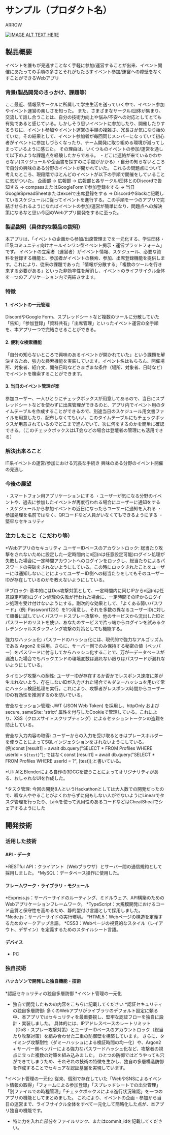 # サンプル（プロダクト名）
ARROW

[![IMAGE ALT TEXT HERE](https://jphacks.com/wp-content/uploads/2025/05/JPHACKS2025_ogp.jpg)](https://www.youtube.com/watch?v=lA9EluZugD8)

## 製品概要
イベントを誰もが見逃すことなく手軽に参加/運営することが出来、イベント開催にあたっての手順の多さとそれがもたらすイベント参加/運営への障壁をなくすことができるWebアプリ

### 背景(製品開発のきっかけ、課題等）
ここ最近、情報系サークルに所属して学生生活を送っていく中で、イベント参加やイベント運営の楽しさを知った。 また、さまざまなサークル/団体が集まり、交流して話し合うことは、自分の技術力向上や悩み/不安への対応としてとても有効であると感じている。しかしそう思いイベントに参加したり、開催したりするうちに、イベント参加やイベント運営の手順の複雑さ、冗長さが気になり始めていた。その結果として、イベント参加者が毎回同じメンバーになっていて初心者がイベントに参加しづらくなったり、チーム開発に取り組める環境が減ってしまっているように感じた。
その理由は、いくつものイベントの参加/運営を通して以下のような課題点を経験したからである。
・どこに連絡が来ているかわからない(スケジュールや企画書を探すのに手間がかかる) 
・自分の知らないところで自分の興味のある分野のイベントが開かれていた。
これらの問題点について考えたところ、現段階でほとんどのイベントが以下の手順で開催をしていることに気がついた。 企画部 → 広報部 → 広報部と各サークル/団体とのDiscordで告知する → compassまたはGoogleFormで参加登録をする → 当日GoogleSpreadSheetまたはexcelで出席登録をする → DiscordやSlackに記載しているスケジュールに従ってイベントを進行する。この手順を一つのアプリで完結させられるようになればイベントの参加/運営が簡単になり、問題点への解決策になるなと思い今回のWebアプリ開発をするに至った。

### 製品説明（具体的な製品の説明）
本アプリは、「イベントの企画から参加/出席管理までを一元化する、学生団体・IT系コミュニティ向けオールインワン型イベント掲示・運営プラットフォーム」です。
イベントの立案者（運営者）がイベント情報、スケジュール、必要な資料を登録する機能と、参加者がイベントの検索、参加、出席登録機能を提供します。これにより、従来の課題であった「情報が分散する」「複数のツールを行き来する必要がある」といった非効率性を解消し、イベントのライフサイクル全体を一つのアプリケーション内で完結させます。

### 特徴
#### 1. イベントの一元管理
DiscordやGoogle Form、スプレッドシートなど複数のツールに分散していた「告知」「参加登録」「資料共有」「出席管理」といったイベント運営の全手順を、本アプリ一つで完結させることができる。

#### 2. 便利な検索機能
「自分の知らないところで興味のあるイベントが開かれていた」という課題を解決するため、強力な検索機能を実装しています。イベント名はもちろん、開催場所、対象者、紹介文、開催日時などさまざまな条件（場所、対象者、日時など）でイベントを検索することができます。

#### 3. 当日のイベント管理が楽
参加ユーザー、一人ひとりにチェックボックスが用意してあるので、当日にスプレッドシートなどを使わずに出席管理ができるのと、アプリ内でイベント用のタイムテーブルを作成することができるので、別途当日のスケジュール用文書ファイルを用意したり、配布しなくてもいい。このタイムテーブルにもチェックボックスが用意されているのでどこまで進んでいて、次に何をするのかを簡単に確認できる。（このチェックボックスはLT会などの場合は登壇者の管理にも活用できる）


### 解決出来ること
IT系イベントの運営/参加における冗長な手続き
興味のある分野のイベント開催の見逃し

### 今後の展望
・スマートフォン用アプリケーションにする
・ユーザーが気になる分野のイベントや、過去に参加したイベントが再度行われる場合にユーザーに通知をする
・スケジュールから参加イベントの近日になったらユーザーに通知を入れる
・参加処理を名前ではなく、QRコードなど人員がいなくてもできるようにする
・堅牢なセキュリティ

### 注力したこと（こだわり等）
*Webアプリのセキュリティ
ユーザーIDベースのアカウントロック:
総当たり攻撃をされないために設定した一定時間内にn回(nは任意設定可能)ログイン処理が失敗した場合に一定時間アカウントへのログインをロックし、総当たりによるパスワードの突破をされないようにしている。この時にロックされたことをユーザーには通知しないことによってユーザーID側への総当たりをしてもそのユーザーIDが存在しているのかを教えないようにしている。
  
IPブロック:
基本的にはDos攻撃対策として、一定時間内に同じIPからn回(nは任意設定可能)ログイン処理の失敗が行われた場合に、一定時間そのIPからログイン処理を受け付けないようにする。副次的な効果として、「よくある弱いパスワード」（例: Password123!）を1つ用意し、それを多数の異なるユーザーIDに対して順番に試していくパスワードスプレー攻撃や、他のサービスから流出したIDとパスワードのリストを使い、あなたのサービスで片っ端からログインを試みるクレデンシャルスタッフィング攻撃の対策としても機能する。

強力なハッシュ化:
パスワードのハッシュ化には、現代的で強力なアルゴリズムである Argon2 を採用。さらに、サーバー側でのみ保持する秘密の値（ペッパー）をパスワードに付与してからハッシュ化することで、万が一データベースが漏洩した場合でもバックエンドの環境変数は漏れない限りはパスワードが漏れないようにしている。
  
タイミング攻撃への耐性:
ユーザーIDが存在するか否かでレスポンス速度に差が生まれないよう、存在しないIDが入力された場合でもダミーハッシュを用いて常にハッシュ検証処理を実行。これにより、攻撃者がレスポンス時間からユーザーIDの有効性を推測するのを防いでいる。
  
安全なセッション管理:
JWT (JSON Web Token) を採用し、httpOnly および secure, sameSite: 'strict' 属性を付与したCookieで管理している。これにより、XSS（クロスサイトスクリプティング）によるセッショントークンの盗難を防止している。

安全な入力内容の取得:
ユーザーからの入力を受け取るときはプレースホルダーを使うことによってSQLインジェクションをされないようにしている。
(例)const [result1] = await db.query("SELECT * FROM Profiles WHERE userId = `${test}`");
ではなくconst [result1] = await db.query("SELECT * FROM Profiles WHERE userId = ?", [test]);と書いている。 
                     
*UI:
AIとBlenderによる自作の3DCGを使うことによってオリジナリティがある、おしゃれなUIを作成した。

*タスク管理:
今回の開発8人というHackathonとしては大人数での開発だったので、暇な人ややることがよくわからずに何もしない人がでないようにLinearでタスク管理を行ったり、Larkを使って汎用性のあるコードなどはCheatSheatでシェアするようにした

## 開発技術
### 活用した技術
#### API・データ
*RESTful API：クライアント（Webブラウザ）とサーバー間の通信規約として採用しました。
*MySQL：データベース操作に使用した。

#### フレームワーク・ライブラリ・モジュール
*Express.js：サーバーサイドのルーティング、ミドルウェア、API構築のためのWebアプリケーションフレームワーク。
*TypeScript：大規模開発におけるコード品質と保守性を高めるため、静的型付け言語として採用しました。
*Node.js：サーバーサイドの実行環境。
*HTML5：Webページの構造を定義するためのマークアップ言語。
*CSS3：Webページの視覚的なスタイル（レイアウト、デザイン）を定義するためのスタイルシート言語。 

#### デバイス
* PC

### 独自技術
#### ハッカソンで開発した独自機能・技術
*認証セキュリティの独自多層防御
*イベント管理の一元化

* 独自で開発したものの内容をこちらに記載してください
*認証セキュリティの独自多層防御:
多くのWebアプリがライブラリのデフォルト設定に頼る中、本アプリではセキュリティを最重要視し、堅牢な認証フローを独自に設計・実装しました。 具体的には、IPアドレスベースのレートリミット（DoS・スプレー攻撃対策）とユーザーIDベースのアカウントロック（総当たり攻撃対策）を組み合わせた二重の防御壁を構築しています。
さらに、タイミング攻撃耐性（ダミーハッシュによる検証時間の均一化）や、Argon2 + サーバー側ペッパーによる強力なパスワードハッシュ化など、攻撃者の視点に立った複数の対策を組み込みました。
ひとつの防御ではどうやっても穴ができてしまうため、それぞれの技術の特徴を生かし、独自の多層構造防御を作成することでセキュアな認証基盤を実現しています。

*イベント管理の一元化:
従来、個別で存在していた「WebやSNSによるイベント情報の取得」「フォームによる参加登録」「スプレッドシートでの出欠管理」「別ファイルでの時程管理」「チェックボックスによる進行状況確認」を一つのアプリの機能としてまとめました。 これにより、イベントの企画・参加から当日の運営まで、ライフサイクル全体をすべて一元化して簡略化した点が、本アプリ独自の機能です。
  
* 特に力を入れた部分をファイルリンク、またはcommit_idを記載してください。

